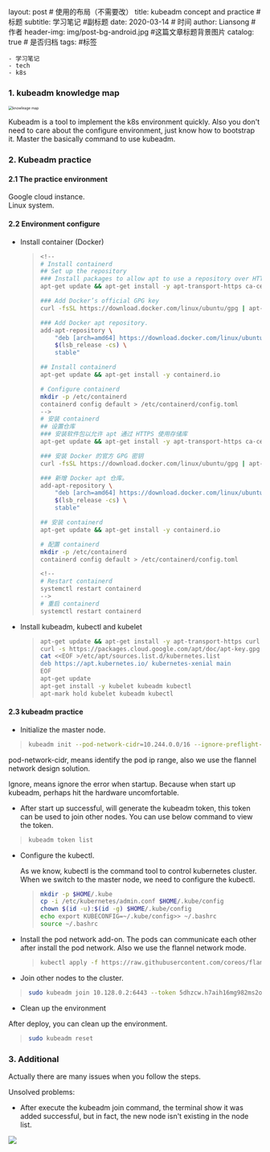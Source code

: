 layout:     post   		  # 使用的布局（不需要改）
title:      kubeadm concept and practice    # 标题
subtitle:   学习笔记 #副标题
date:       2020-03-14 				# 时间
author:     Liansong 						# 作者
header-img: img/post-bg-android.jpg 	#这篇文章标题背景图片
catalog: true 						# 是否归档
tags:								#标签

    - 学习笔记
    - tech
    - k8s

### 1. kubeadm knowledge map



<img src="https://tva1.sinaimg.cn/large/00831rSTgy1gctptvfodzj318m0min0y.jpg" alt="knowleage map" style="zoom:50%;" />

Kubeadm is a tool to implement the k8s environment quickly. Also you don't need to care about the configure environment, just know how to bootstrap it.  Master the basically command to use kubeadm.


### 2. Kubeadm practice

#### 2.1 The practice environment

Google cloud instance.  
Linux system.

#### 2.2 Environment configure

* Install container (Docker)

  > ```bash
  > <!--
  > # Install containerd
  > ## Set up the repository
  > ### Install packages to allow apt to use a repository over HTTPS
  > apt-get update && apt-get install -y apt-transport-https ca-certificates curl software-properties-common
  > 
  > ### Add Docker’s official GPG key
  > curl -fsSL https://download.docker.com/linux/ubuntu/gpg | apt-key add -
  > 
  > ### Add Docker apt repository.
  > add-apt-repository \
  >     "deb [arch=amd64] https://download.docker.com/linux/ubuntu \
  >     $(lsb_release -cs) \
  >     stable"
  > 
  > ## Install containerd
  > apt-get update && apt-get install -y containerd.io
  > 
  > # Configure containerd
  > mkdir -p /etc/containerd
  > containerd config default > /etc/containerd/config.toml
  > -->
  > # 安装 containerd
  > ## 设置仓库
  > ### 安装软件包以允许 apt 通过 HTTPS 使用存储库
  > apt-get update && apt-get install -y apt-transport-https ca-certificates curl software-properties-common
  > 
  > ### 安装 Docker 的官方 GPG 密钥
  > curl -fsSL https://download.docker.com/linux/ubuntu/gpg | apt-key add -
  > 
  > ### 新增 Docker apt 仓库。
  > add-apt-repository \
  >     "deb [arch=amd64] https://download.docker.com/linux/ubuntu \
  >     $(lsb_release -cs) \
  >     stable"
  > 
  > ## 安装 containerd
  > apt-get update && apt-get install -y containerd.io
  > 
  > # 配置 containerd
  > mkdir -p /etc/containerd
  > containerd config default > /etc/containerd/config.toml
  > 
  > <!--
  > # Restart containerd
  > systemctl restart containerd
  > -->
  > # 重启 containerd
  > systemctl restart containerd
  > ```



* Install kubeadm, kubectl and kubelet

  >```bash
  >apt-get update && apt-get install -y apt-transport-https curl
  >curl -s https://packages.cloud.google.com/apt/doc/apt-key.gpg | apt-key add -
  >cat <<EOF >/etc/apt/sources.list.d/kubernetes.list
  >deb https://apt.kubernetes.io/ kubernetes-xenial main
  >EOF
  >apt-get update
  >apt-get install -y kubelet kubeadm kubectl
  >apt-mark hold kubelet kubeadm kubectl
  >```

  

#### 2.3 kubeadm practice

*  Initialize the master node.

  > ```bash
  > kubeadm init --pod-network-cidr=10.244.0.0/16 --ignore-preflight-errors=all
  > ```

  pod-network-cidr, means identify the pod ip range, also we use the flannel network design solution.
  
  Ignore, means ignore the error when startup. Because when start up kubeadm, perhaps hit the hardware uncomfortable. 
  
  
  
*  After start up successful, will generate the kubeadm token, this token can be used to join other nodes. You can use below command to view the token.

  > ```bash
  > kubeadm token list
  > ```
  
  


- Configure the kubectl.

  As we know, kubectl is the command tool to control kubernetes cluster. When we switch to the master node, we need to configure the kubectl.

  > ```bash
  > mkdir -p $HOME/.kube
  > cp -i /etc/kubernetes/admin.conf $HOME/.kube/config
  > chown $(id -u):$(id -g) $HOME/.kube/config
  > echo export KUBECONFIG=~/.kube/config>> ~/.bashrc
  > source ~/.bashrc
  > ```




- Install the pod network add-on. The pods can communicate each other after install the pod network. Also we use the flannel network mode.

  > ``` bash
  > kubectl apply -f https://raw.githubusercontent.com/coreos/flannel/2140ac876ef134e0ed5af15c65e414cf26827915/Documentation/kube-flannel.yml
  > ```
  
  
  
-  Join other nodes to the cluster.

  > ``` bash
  > sudo kubeadm join 10.128.0.2:6443 --token 5dhzcw.h7aih16mg982ms2o --discovery-token-ca-cert-hash sha256:e9e6843a6ae6fc5fb8acb9f116bc58d1c1e0f30d1da9bfe3bf151319c3788d57 --ignore-preflight-errors=all
  > ```
  
  


-  Clean up the environment

  After deploy, you can clean up the environment. 

  > ```bash
  > sudo kubeadm reset
  > ```



### 3. Additional

Actually there are many issues when you follow the steps.

Unsolved problems:

*  After execute the kubeadm join command, the terminal show it was added successful, but in fact, the new node isn't existing in the node list.

  ![](https://tva1.sinaimg.cn/large/00831rSTgy1gctpsng90mj326w0t6gx6.jpg)
  
  


